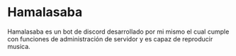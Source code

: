 # Hamalasaba

Hamalasaba es un bot de discord desarrollado por mi mismo el cual cumple con funciones de administración de servidor y es capaz de reproducir musica.
